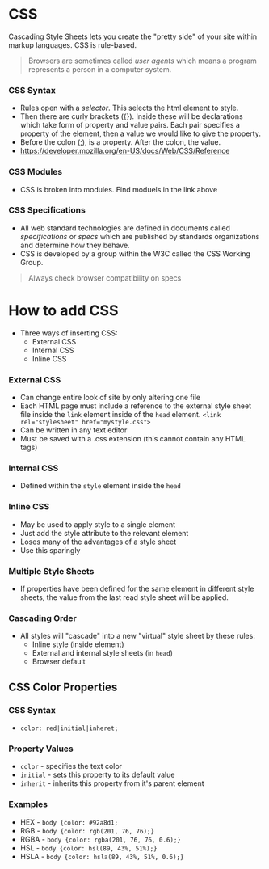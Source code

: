 # CSS
Cascading Style Sheets lets you create the "pretty side" of your site within markup languages. CSS is rule-based.

> Browsers are sometimes called _user agents_ which means a program represents a person in a computer system.

### CSS Syntax
* Rules open with a *selector*. This selects the html element to style.
* Then there are curly brackets ({}). Inside these will be declarations which take form of property and value pairs. Each pair specifies a property of the element, then  a value we would like to give the property.
* Before the colon (;), is a property. After the colon, the value. 
* https://developer.mozilla.org/en-US/docs/Web/CSS/Reference

### CSS Modules
* CSS is broken into modules. Find moduels in the link above

### CSS Specifications
* All web standard technologies are defined in documents called *specifications* or *specs* which are published by standards organizations and determine how they behave.
* CSS is developed by a group within the W3C called the CSS Working Group.

> Always check browser compatibility on specs


# How to add CSS
* Three ways of inserting CSS:
  * External CSS
  * Internal CSS
  * Inline CSS

### External CSS
* Can change entire look of site by only altering one file
* Each HTML page must include a reference to the external style sheet file inside the `link` element inside of the `head` element. `<link rel="stylesheet" href="mystyle.css">`
* Can be written in any text editor
* Must be saved with a .css extension (this cannot contain any HTML tags)

### Internal CSS
* Defined within the `style` element inside the `head`

### Inline CSS
* May be used to apply style to a single element
* Just add the style attribute to the relevant element
* Loses many of the advantages of a style sheet
* Use this sparingly

### Multiple Style Sheets
* If properties have been defined for the same element in different style sheets, the value from the last read style sheet will be applied.

### Cascading Order
* All styles will "cascade" into a new "virtual" style sheet by these rules:
  * Inline style (inside element)
  * External and internal style sheets (in `head`)
  * Browser default

## CSS Color Properties

### CSS Syntax
* `color: red|initial|inheret;`

### Property Values
* `color` - specifies the text color
* `initial` - sets this property to its default value
* `inherit` - inherits this property from it's parent element

### Examples
* HEX - `body {color: #92a8d1;`
* RGB - `body {color: rgb(201, 76, 76);}   `
* RGBA - `body {color: rgba(201, 76, 76, 0.6);}`
* HSL - `body {color: hsl(89, 43%, 51%);}`
* HSLA - `body {color: hsla(89, 43%, 51%, 0.6);}`






